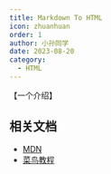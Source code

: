 ```yaml
---
title: Markdown To HTML
icon: zhuanhuan
order: 1
author: 小孙同学
date: 2023-08-20
category:
  - HTML
---
```


【一个介绍】

## 相关文档

- [MDN](https://developer.mozilla.org/zh-CN/docs/Web/HTML)
- [菜鸟教程](https://www.runoob.com/html/html5-intro.html)
